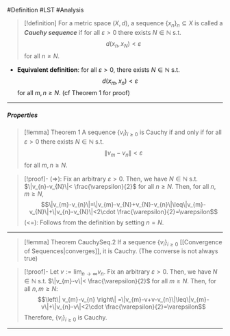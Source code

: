 #Definition #LST #Analysis 

> [!definition]
> For a metric space $(X,d)$, a sequence $\{ x_{n} \}_n\subseteq X$ is called a ***Cauchy sequence*** if for all $\varepsilon>0$ there exists $N\in \mathbb{N}$ s.t. $$d(x_{n},x_{N})<\varepsilon$$ for all $n \geq N$.
- **Equivalent definition**: for all $\varepsilon>0$, there exists $N\in \mathbb{N}$ s.t. $$d(x_{m},x_{n})<\varepsilon$$ for all $m,n\geq N$. (cf Theorem 1 for proof)

---
##### Properties
> [!lemma] Theorem 1
> A sequence $\{ v_{i} \}_{i\geq 0}$ is Cauchy if and only if for all $\varepsilon >0$ there exists $N \in \mathbb{N}$ s.t. $$\left\| v_{m}-v_{n} \right\| <\varepsilon$$ for all $m,n \geq N$.

> [!proof]-
> (=>): Fix an arbitrary $\varepsilon>0$. Then, we have $N\in \mathbb{N}$ s.t. $\|v_{n}-v_{N}\|< \frac{\varepsilon}{2}$ for all $n\geq N$. Then, for all $n,m \geq N$, $$\|v_{m}-v_{n}\|=\|v_{m}-v_{N}+v_{N}-v_{n}\|\leq\|v_{m}-v_{N}\|+\|v_{n}-v_{N}\|<2\cdot \frac{\varepsilon}{2}=\varepsilon$$
> (<=): Follows from the definition by setting $n=N$.
---
> [!lemma] Theorem CauchySeq.2
> If a sequence $\{ v_{i} \}_{i\geq 0}$ [[Convergence of Sequences|converges]], it is Cauchy. (The converse is not always true)

> [!proof]-
> Let $v:=\lim_{ n \to \infty }v_{n}$. Fix an arbitrary $\varepsilon>0$. Then, we have $N\in \mathbb{N}$ s.t. $\|v_{m}-v\|< \frac{\varepsilon}{2}$ for all $m\geq N$. Then, for all $n,m \geq N$:
> $$\left\| v_{m}-v_{n} \right\| =\|v_{m}-v+v-v_{n}\|\leq\|v_{m}-v\|+\|v_{n}-v\|<2\cdot \frac{\varepsilon}{2}=\varepsilon$$
> Therefore, $\{ v_{i} \}_{{i\geq 0}}$ is Cauchy.

---

